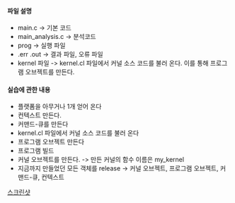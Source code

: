 #### 파일 설명
  - main.c -> 기본 코드
  - main_analysis.c -> 분석코드
  - prog -> 실행 파일
  - .err .out -> 결과 파일, 오류 파일
  - kernel 파일 -> kernel.cl 파일에서 커널 소스 코드를 불러 온다. 이를 통해 프로그램 오브젝트를 만든다.
  
####  실습에 관한 내용

- 플랫폼을 아무거나 1개 얻어 온다
- 컨텍스트 만든다.
- 커맨드-큐를 만든다
- kernel.cl 파일에서 커널 소스 코드를 불러 온다
- 프로그램 오브젝트 만든다
- 프로그램 빌드
- 커널 오브젝트를 만든다. -> 만든 커널의 함수 이름은 my_kernel
- 지금까지 만들었던 모든 객체를 release -> 커널 오브젝트, 프로그램 오브젝트, 커맨드-큐, 컨텍스트


[스크린샷](https://www.evernote.com/l/AuH_9CSGZXVOnpun1ult5aiNJFWFYMZvrVc)
